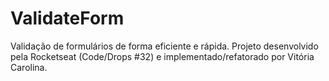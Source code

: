 # ValidateForm
Validação de formulários de forma eficiente e rápida. Projeto desenvolvido pela Rocketseat (Code/Drops #32) e implementado/refatorado por Vitória Carolina.
